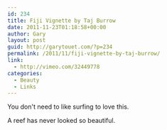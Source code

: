 ```yaml
---
id: 234
title: Fiji Vignette by Taj Burrow
date: 2011-11-23T01:18:58+00:00
author: Gary
layout: post
guid: http://garytouet.com/?p=234
permalink: /2011/11/fiji-vignette-by-taj-burrow/
link:
  - http://vimeo.com/32449778
categories:
  - Beauty
  - Links
---
```

You don't need to like surfing to love this.

A reef has never looked so beautiful.
